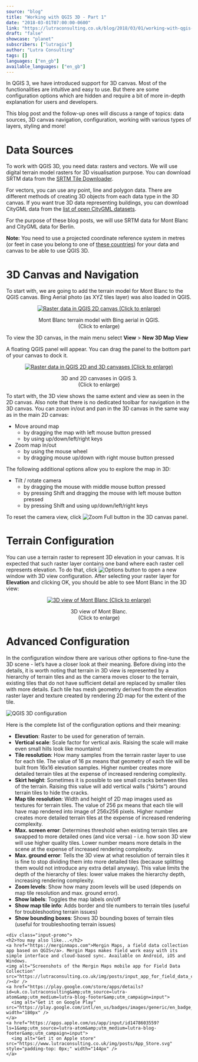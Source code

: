 ```yaml
---
source: "blog"
title: "Working with QGIS 3D - Part 1"
date: "2018-03-01T07:00:00-0600"
link: "https://lutraconsulting.co.uk/blog/2018/03/01/working-with-qgis-3d-part-1/"
draft: "false"
showcase: "planet"
subscribers: ["lutragis"]
author: "Lutra Consulting"
tags: []
languages: ["en_gb"]
available_languages: ["en_gb"]
---
```


<p>In QGIS 3, we have introduced support for 3D canvas. Most of the functionalities are intuitive and easy to use. But there are some configuration options which are hidden and require a bit of more in-depth explanation for users and developers.</p>

<p>This blog post and the follow-up ones will discuss a range of topics: data sources, 3D canvas navigation, configuration, working with various types of layers, styling and more!</p>

<!-- more -->

<h1 id="data-sources">Data Sources</h1>

<p>To work with QGIS 3D, you need data: rasters and vectors. We will use digital terrain model rasters for 3D visualisation purpose. You can download SRTM data from the <a href="http://dwtkns.com/srtm30m/">SRTM Tile Downloader</a>.</p>

<p>For vectors, you can use any point, line and polygon data. There are different methods of creating 3D objects from each data type in the 3D canvas. If you want true 3D data representing buildings, you can download CityGML data from the <a href="https://www.citygml.org/3dcities/">list of open CityGML datasets</a>.</p>

<p>For the purpose of these blog posts, we will use SRTM data for Mont Blanc and CityGML data for Berlin.</p>

<p><strong>Note:</strong> You need to use a projected coordinate reference system in metres (or feet in case you belong to one of <a href="https://static.independent.co.uk/s3fs-public/styles/article_small/public/thumbnails/image/2017/04/04/16/p7rri0trqbpy.jpg">these countries</a>) for your data and canvas to be able to use QGIS 3D.</p>

<h1 id="3d-canvas-and-navigation">3D Canvas and Navigation</h1>

<p>To start with, we are going to add the terrain model for Mont Blanc to the QGIS canvas. Bing Aerial photo (as XYZ tiles layer) was also loaded in QGIS.</p>

<center>
<a href="https://www.lutraconsulting.co.uk/img/posts/qgis_3d_1.png" rel="lightbox"><img src="https://www.lutraconsulting.co.uk/img/posts/qgis_3d_1_499h.png" title="Raster data in QGIS 2D canvas (Click to enlarge)" /></a>
<p class="caption">Mont Blanc terrain model with Bing aerial in QGIS.<br />(Click to enlarge)</p>
</center>

<p>To view the 3D canvas, in the main menu select <strong>View</strong> &gt; <strong>New 3D Map View</strong></p>

<p>A floating QGIS panel will appear. You can drag the panel to the bottom part of your canvas to dock it.</p>

<center>
<a href="https://www.lutraconsulting.co.uk/img/posts/qgis_3d_2.png" rel="lightbox"><img src="https://www.lutraconsulting.co.uk/img/posts/qgis_3d_2_499h.png" title="Raster data in QGIS 2D and 3D canvases (Click to enlarge)" /></a>
<p class="caption">3D and 2D canvases in QGIS 3.<br />(Click to enlarge)</p>
</center>

<p>To start with, the 3D view shows the same extent and view as seen in the 2D canvas. Also note that there is no dedicated toolbar for navigation in the 3D canvas. You can zoom in/out and pan in the 3D canvas in the same way as in the main 2D canvas:</p>

<ul>
  <li>Move around map
    <ul>
      <li>by dragging the map with left mouse button pressed</li>
      <li>by using up/down/left/right keys</li>
    </ul>
  </li>
  <li>Zoom map in/out
    <ul>
      <li>by using the mouse wheel</li>
      <li>by dragging mouse up/down with right mouse button pressed</li>
    </ul>
  </li>
</ul>

<p>The following additional options allow you to explore the map in 3D:</p>

<ul>
  <li>Tilt / rotate camera
    <ul>
      <li>by dragging the mouse with middle mouse button pressed</li>
      <li>by pressing Shift and dragging the mouse with left mouse button pressed</li>
      <li>by pressing Shift and using up/down/left/right keys</li>
    </ul>
  </li>
</ul>

<center>
  
</center>

<p>To reset the camera view, click <img alt="Zoom Full" src="https://raw.githubusercontent.com/qgis/QGIS/master/images/themes/default/mActionZoomFullExtent.svg?sanitize=true" /> button in the 3D canvas panel.</p>

<h1 id="terrain-configuration">Terrain Configuration</h1>

<p>You can use a terrain raster to represent 3D elevation in your canvas. It is expected that such raster layer contains one band where each raster cell represents elevation.
To do that, click <img alt="Options" src="https://raw.githubusercontent.com/qgis/QGIS/master/images/themes/default/mActionOptions.svg?sanitize=true" /> button to open a new window with 3D view configuration. After selecting your raster layer for <strong>Elevation</strong> and clicking OK, you should be able to see Mont Blanc in the 3D view:</p>

<center>
<a href="https://www.lutraconsulting.co.uk/img/posts/qgis_3d_4.png" rel="lightbox"><img src="https://www.lutraconsulting.co.uk/img/posts/qgis_3d_4_499h.png" title="3D view of Mont Blanc (Click to enlarge)" /></a>
<p class="caption">3D view of Mont Blanc.<br />(Click to enlarge)</p>
</center>

<center>
  
</center>

<h1 id="advanced-configuration">Advanced Configuration</h1>

<p>In the configuration window there are various other options to fine-tune the 3D scene - let’s have a closer look at their meaning.
Before diving into the details, it is worth noting that terrain in 3D view is represented by a hierarchy of terrain tiles and
as the camera moves closer to the terrain, existing tiles that do not have sufficient detail are replaced by smaller tiles with more details.
Each tile has mesh geometry derived from the elevation raster layer and texture created by rendering 2D map for the extent of the tile.</p>

<p><img alt="QGIS 3D configuration" src="https://www.lutraconsulting.co.uk/img/posts/qgis_3d_3.png" /></p>

<p>Here is the complete list of the configuration options and their meaning:</p>

<ul>
  <li><strong>Elevation</strong>: Raster to be used for generation of terrain.</li>
  <li><strong>Vertical scale</strong>: Scale factor for vertical axis. Raising the scale will make even small hills look like mountains!</li>
  <li><strong>Tile resolution</strong>: How many samples from the terrain raster layer to use for each tile. The value of 16 px means that geometry of each tile will be built from 16x16 elevation samples. Higher number creates more detailed terrain tiles at the expense of increased rendering complexity.</li>
  <li><strong>Skirt height</strong>: Sometimes it is possible to see small cracks between tiles of the terrain. Raising this value will add vertical walls (“skirts”) around terrain tiles to hide the cracks.</li>
  <li><strong>Map tile resolution</strong>: Width and height of 2D map images used as textures for terrain tiles. The value of 256 px means that each tile will have map rendered into image of 256x256 pixels. Higher number creates more detailed terrain tiles at the expense of increased rendering complexity.</li>
  <li><strong>Max. screen error</strong>: Determines threshold when existing terrain tiles are swapped to more detailed ones (and vice versa) - i.e. how soon 3D view will use higher quality tiles. Lower number means more details in the scene at the expense of increased rendering complexity.</li>
  <li><strong>Max. ground error</strong>: Tells the 3D view at what resolution of terrain tiles it is fine to stop dividing them into more detailed tiles (because splitting them would not introduce any extra detail anyway). This value limits the depth of the hierarchy of tiles: lower value makes the hierarchy depth, increasing rendering complexity.</li>
  <li><strong>Zoom levels</strong>: Show how many zoom levels will be used (depends on map tile resolution and max. ground error).</li>
  <li><strong>Show labels</strong>: Toggles the map labels on/off</li>
  <li><strong>Show map tile info</strong>: Adds border and tile numbers to terrain tiles (useful for troubleshooting terrain issues)</li>
  <li><strong>Show bounding boxes</strong>: Shows 3D bounding boxes of terrain tiles (useful for troubleshooting terrain issues)</li>
</ul>

    <div class="input-promo">
    <h2>You may also like...</h2>
    <a href="https://merginmaps.com">Mergin Maps, a field data collection app based on QGIS</a>. Mergin Maps makes field work easy with its simple interface and cloud-based sync. Available on Android, iOS and Windows.
    <img alt="Screenshots of the Mergin Maps mobile app for Field Data Collection" src="https://lutraconsulting.co.uk/img/posts/input_app_for_field_data_collection.jpg" /><br />
    <a href="https://play.google.com/store/apps/details?id=uk.co.lutraconsulting&amp;utm_source=lutra-atom&amp;utm_medium=lutra-blog-footer&amp;utm_campaign=input">
      <img alt="Get it on Google Play" src="https://play.google.com/intl/en_us/badges/images/generic/en_badge_web_generic.png" width="180px" />
    </a>
    <a href="https://apps.apple.com/us/app/input/id1478603559?ls=1&amp;utm_source=lutra-atom&amp;utm_medium=lutra-blog-footer&amp;utm_campaign=input">
      <img alt="Get it on Apple store" src="https://www.lutraconsulting.co.uk/img/posts/App_Store.svg" style="padding-top: 0px;" width="144px" />
    </a>
  </div>
